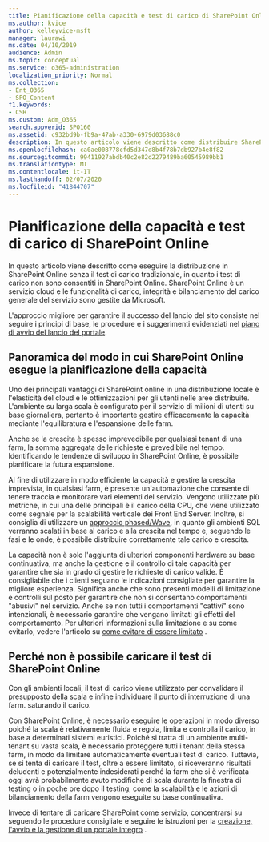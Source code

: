 ```yaml
---
title: Pianificazione della capacità e test di carico di SharePoint Online
ms.author: kvice
author: kelleyvice-msft
manager: laurawi
ms.date: 04/10/2019
audience: Admin
ms.topic: conceptual
ms.service: o365-administration
localization_priority: Normal
ms.collection:
- Ent_O365
- SPO_Content
f1.keywords:
- CSH
ms.custom: Adm_O365
search.appverid: SPO160
ms.assetid: c932bd9b-fb9a-47ab-a330-6979d03688c0
description: In questo articolo viene descritto come distribuire SharePoint Online senza eseguire il test di carico tradizionale, poiché non è consentito.
ms.openlocfilehash: ca0ae008778cfd5d347d8b4f78b7db927b4e8f82
ms.sourcegitcommit: 99411927abdb40c2e82d2279489ba60545989bb1
ms.translationtype: MT
ms.contentlocale: it-IT
ms.lasthandoff: 02/07/2020
ms.locfileid: "41844707"
---
```

# <a name="capacity-planning-and-load-testing-sharepoint-online"></a>Pianificazione della capacità e test di carico di SharePoint Online
In questo articolo viene descritto come eseguire la distribuzione in SharePoint Online senza il test di carico tradizionale, in quanto i test di carico non sono consentiti in SharePoint Online. SharePoint Online è un servizio cloud e le funzionalità di carico, integrità e bilanciamento del carico generale del servizio sono gestite da Microsoft.
  
L'approccio migliore per garantire il successo del lancio del sito consiste nel seguire i principi di base, le procedure e i suggerimenti evidenziati nel [piano di avvio del lancio del portale](https://docs.microsoft.com/office365/enterprise/planportallaunchroll-out).

## <a name="overview-of-how-sharepoint-online-performs-capacity-planning"></a>Panoramica del modo in cui SharePoint Online esegue la pianificazione della capacità 
Uno dei principali vantaggi di SharePoint online in una distribuzione locale è l'elasticità del cloud e le ottimizzazioni per gli utenti nelle aree distribuite. L'ambiente su larga scala è configurato per il servizio di milioni di utenti su base giornaliera, pertanto è importante gestire efficacemente la capacità mediante l'equilibratura e l'espansione delle farm.
  
Anche se la crescita è spesso imprevedibile per qualsiasi tenant di una farm, la somma aggregata delle richieste è prevedibile nel tempo. Identificando le tendenze di sviluppo in SharePoint Online, è possibile pianificare la futura espansione.
  
Al fine di utilizzare in modo efficiente la capacità e gestire la crescita imprevista, in qualsiasi farm, è presente un'automazione che consente di tenere traccia e monitorare vari elementi del servizio. Vengono utilizzate più metriche, in cui una delle principali è il carico della CPU, che viene utilizzato come segnale per la scalabilità verticale dei Front End Server. Inoltre, si consiglia di utilizzare un [approccio phased/Wave](https://docs.microsoft.com/office365/enterprise/planportallaunchroll-out), in quanto gli ambienti SQL verranno scalati in base al carico e alla crescita nel tempo e, seguendo le fasi e le onde, è possibile distribuire correttamente tale carico e crescita. 

La capacità non è solo l'aggiunta di ulteriori componenti hardware su base continuativa, ma anche la gestione e il controllo di tale capacità per garantire che sia in grado di gestire le richieste di carico valide. È consigliabile che i clienti seguano le indicazioni consigliate per garantire la migliore esperienza. Significa anche che sono presenti modelli di limitazione e controlli sul posto per garantire che non si consentano comportamenti "abusivi" nel servizio. Anche se non tutti i comportamenti "cattivi" sono intenzionali, è necessario garantire che vengano limitati gli effetti del comportamento. Per ulteriori informazioni sulla limitazione e su come evitarlo, vedere l'articolo su [come evitare di essere limitato](https://docs.microsoft.com/sharepoint/dev/general-development/how-to-avoid-getting-throttled-or-blocked-in-sharepoint-online) .

## <a name="why-you-cannot-load-test-sharepoint-online"></a>Perché non è possibile caricare il test di SharePoint Online
Con gli ambienti locali, il test di carico viene utilizzato per convalidare il presupposto della scala e infine individuare il punto di interruzione di una farm. saturando il carico. 

Con SharePoint Online, è necessario eseguire le operazioni in modo diverso poiché la scala è relativamente fluida e regola, limita e controlla il carico, in base a determinati sistemi euristici. Poiché si tratta di un ambiente multi-tenant su vasta scala, è necessario proteggere tutti i tenant della stessa farm, in modo da limitare automaticamente eventuali test di carico. Tuttavia, se si tenta di caricare il test, oltre a essere limitato, si riceveranno risultati deludenti e potenzialmente indesiderati perché la farm che si è verificata oggi avrà probabilmente avuto modifiche di scala durante la finestra di testing o in poche ore dopo il testing, come la scalabilità e le azioni di bilanciamento della farm vengono eseguite su base continuativa.

Invece di tentare di caricare SharePoint come servizio, concentrarsi su seguendo le procedure consigliate e seguire le istruzioni per la [creazione, l'avvio e la gestione di un portale integro](https://go.microsoft.com/fwlink/?linkid=2105838) .
